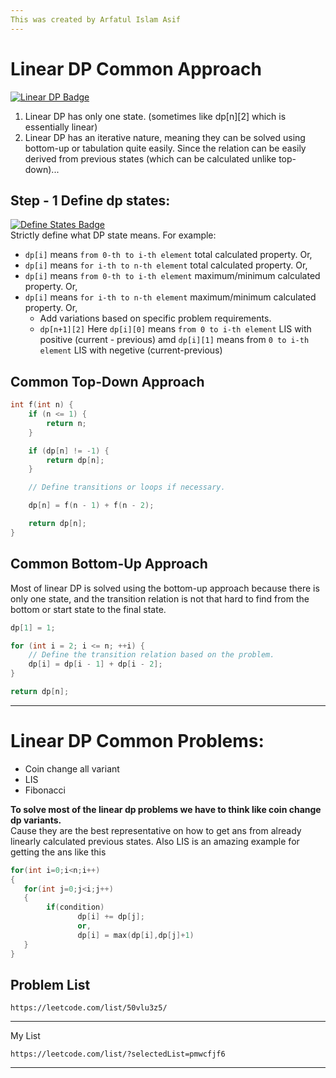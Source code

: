 ```yaml
---
This was created by Arfatul Islam Asif
---
```

# Linear DP Common Approach

[![Linear DP Badge](https://img.shields.io/badge/Linear-Dynamic%20Programming-yellow?style=for-the-badge&logo=appveyor&logoColor=black)](https://shields.io/)

1. Linear DP has only one state. (sometimes like dp[n][2] which is essentially linear)
2. Linear DP has an iterative nature, meaning they can be solved using bottom-up or tabulation quite easily. Since the relation can be easily derived from previous states (which can be calculated unlike top-down)... 

## Step - 1 Define dp states:
[![Define States Badge](https://img.shields.io/badge/Define%20States-Important-blue)](https://shields.io/) <br>
Strictly define what DP state means. For example:
- `dp[i]` means `from 0-th to i-th element` total calculated property. Or,
- `dp[i]` means `for i-th to n-th element` total calculated property. Or,
- `dp[i]` means `from 0-th to i-th element` maximum/minimum calculated property. Or,
- `dp[i]` means `for i-th to n-th element` maximum/minimum calculated property. Or,
  - Add variations based on specific problem requirements.
  - `dp[n+1][2]` Here `dp[i][0]` means `from 0 to i-th element` LIS with positive (current - previous) amd `dp[i][1]` means from `0 to i-th element` LIS with negetive (current-previous)

## Common Top-Down Approach
```cpp
int f(int n) {
    if (n <= 1) {
        return n;
    }

    if (dp[n] != -1) {
        return dp[n];
    }

    // Define transitions or loops if necessary.

    dp[n] = f(n - 1) + f(n - 2);

    return dp[n];
}
```
## Common Bottom-Up Approach
Most of linear DP is solved using the bottom-up approach because there is only one state, and the transition relation is not that hard to find from the bottom or start state to the final state.

```cpp
dp[1] = 1;

for (int i = 2; i <= n; ++i) {
    // Define the transition relation based on the problem.
    dp[i] = dp[i - 1] + dp[i - 2];
}

return dp[n];
```
---

# Linear DP Common Problems:
- Coin change all variant
- LIS
- Fibonacci

**To solve most of the linear dp problems we have to think like coin change dp variants.** <br>
Cause they are the best representative on how to get ans from already linearly calculated previous states. Also LIS is an amazing example for getting the ans like this
```cpp
for(int i=0;i<n;i++)
{
   for(int j=0;j<i;j++)
   {
        if(condition)
               dp[i] += dp[j];
               or,
               dp[i] = max(dp[i],dp[j]+1)   
   }
}
```


## Problem List
```
https://leetcode.com/list/50vlu3z5/
```
---
My List 
```
https://leetcode.com/list/?selectedList=pmwcfjf6
```
---
